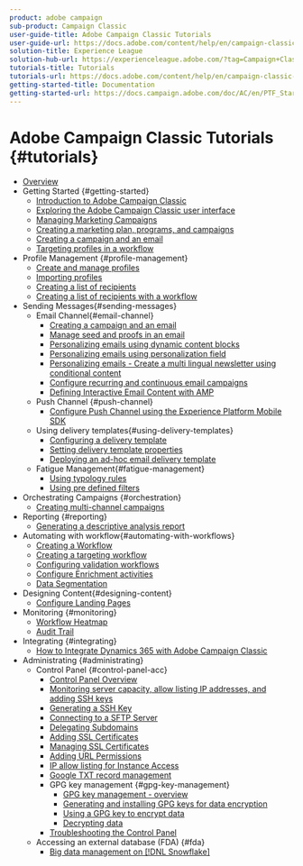 ```yaml
---
product: adobe campaign
sub-product: Campaign Classic
user-guide-title: Adobe Campaign Classic Tutorials
user-guide-url: https://docs.adobe.com/content/help/en/campaign-classic-learn/tutorials/overview.html
solution-title: Experience League
solution-hub-url: https://experienceleague.adobe.com/?tag=Campaign+Classic#recommended/solutions/campaign
tutorials-title: Tutorials
tutorials-url: https://docs.adobe.com/content/help/en/campaign-classic-learn/tutorials/overview.html
getting-started-title: Documentation
getting-started-url: https://docs.campaign.adobe.com/doc/AC/en/PTF_Starting_with_Adobe_Campaign_About_Adobe_Campaign_Classic.html
---
```


# Adobe Campaign Classic Tutorials {#tutorials}

+ [Overview](/help/acc/overview.md)
+ Getting Started {#getting-started}
  + [Introduction to Adobe Campaign Classic](/help/acc/getting-started/introduction-to-adobe-campaign-classic.md)
  + [Exploring the Adobe Campaign Classic user interface](/help/acc/getting-started/exploring-the-adobe-campaign-classic-user-interface.md)
  + [Managing Marketing Campaigns](/help/acc/getting-started/managing-marketing-campaigns.md)
  + [Creating a marketing plan, programs, and campaigns](/help/acc/getting-started/creating-a-marketing-plan-programs-and-campaigns.md)
  + [Creating a campaign and an email](https://docs.adobe.com/content/help/en/campaign-classic-learn/tutorials/getting-started/creating-a-campaign-and-an-email.html)
  + [Targeting profiles in a workflow](/help/acc/getting-started/targeting-profiles-in-a-workflow.md)
+ Profile Management {#profile-management}
  + [Create and manage profiles](/help/acc/profile-management/create-and-manage-profiles.md)
  + [Importing profiles](/help/acc/data-management/importing-profiles.md)
  + [Creating a list of recipients](/help/acc/profile-management/creating-a-list-of-recipients.md)
  + [Creating a list of recipients with a workflow](/help/acc/profile-management/creating-a-list-of-recipients-with-a-workflow.md)
+ Sending Messages{#sending-messages}
  + Email Channel{#email-channel}
    + [Creating a campaign and an email](/help/acc/getting-started/creating-a-campaign-and-an-email.md)
    + [Manage seed and proofs in an email](/help/acc/sending-messages/managing-seed-and-proofs.md)
    + [Personalizing emails using dynamic content blocks](/help/acc/sending-messages/email-channel/personalization-with-dynamic-content-blocks.md)
    + [Personalizing emails using personalization field](/help/acc/sending-messages/email-channel/personalizing-emails-using-personalization-fields.md)
    + [Personalizing emails - Create a multi lingual newsletter using conditional content](/help/acc/sending-messages/email-channel/personalizing-emails-create-a-multi-lingual-newsletter-using-conditional-content.md)
    + [Configure recurring and continuous email campaigns](/help/acc/sending-messages/recurring-deliveries.md)
    + [Defining Interactive Email Content with AMP](/help/acc/sending-messages/email-channel/defining-interactive-email-content-with-amp.md)
  + Push Channel {#push-channel}
    + [Configure Push Channel using the Experience Platform Mobile SDK](/help/acc/sending-messages/mobile-channel/configure-push-using-aep-mobile-sdk.md)
  + Using delivery templates{#using-delivery-templates}
    + [Configuring a delivery template](/help/acc/sending-messages/using-delivery-templates/configuring-a-delivery-template.md)
    + [Setting delivery template properties](/help/acc/sending-messages/using-delivery-templates/setting-delivery-template-properties.md)
    + [Deploying an ad-hoc email delivery template](/help/acc/sending-messages/using-delivery-templates/deploying-ad-hoc-email-delivery-template.md)
  + Fatigue Management{#fatigue-management}
    + [Using typology rules](/help/acc/sending-messages/fatigue-management/typology-rules-for-fatigue-management.md)
    + [Using pre defined filters](/help/acc/sending-messages/fatigue-management/fatigue-management-using-filters.md)
+ Orchestrating Campaigns {#orchestration}
  + [Creating multi-channel campaigns](/help/acc/orchestrating-campaigns/multi-channel-campaigns.md)
+ Reporting {#reporting}
  + [Generating a descriptive analysis report](/help/acc/reporting/generating-a-descriptive-analysis-report.md)
+ Automating with workflow{#automating-with-workflows}
  + [Creating a Workflow](/help/acc/automating-with-workflows/creating-a-workflow.md)
  + [Creating a targeting workflow](/help/acc/automating-with-workflows/creating-a-targeting-workflow.md)
  + [Configuring validation workflows](/help/acc/automating-with-workflows/validation-flow-configuration.md)
  + [Configure Enrichment activities](/help/acc/automating-with-workflows/enrichment-activity.md)
  + [Data Segmentation](/help/acc/data-management/data-segmentation.md)
+ Designing Content{#designing-content}
  + [Configure Landing Pages](/help/acc/designing-content/configure-landingpages.md)
+ Monitoring {#monitoring}
  + [Workflow Heatmap](/help/acc/monitoring-campaign-classic/workflow-heatmap.md)
  + [Audit Trail](/help/acc/monitoring-campaign-classic/audit-trail.md)
+ Integrating {#integrating}
  + [How to Integrate Dynamics 365 with Adobe Campaign Classic](/help/acc/integrations/dynamics365-integration.md)
+ Administrating {#administrating}
  + Control Panel {#control-panel-acc}
    + [Control Panel Overview](/help/acc/monitoring-campaign-classic/control-panel/control-panel-overview.md)
    + [Monitoring server capacity, allow listing IP addresses, and adding SSH keys](/help/acc/monitoring-campaign-classic/control-panel/monitoring-server-capacity-allow-listing-adding-ssh-key.md)
    + [Generating a SSH Key](/help/acc/monitoring-campaign-classic/control-panel/generate-ssh-key.md)
    + [Connecting to a SFTP Server](/help/acc/monitoring-campaign-classic/control-panel/connect-to-sftp-server.md)  
    + [Delegating Subdomains](/help/acc/monitoring-campaign-classic/control-panel/subdomain-delegation.md)
    + [Adding SSL Certificates](/help/acc/monitoring-campaign-classic/control-panel/adding-ssl-certificates.md)
    + [Managing SSL Certificates](/help/acc/monitoring-campaign-classic/control-panel/managing-ssl-certificates.md)
    + [Adding URL Permissions](/help/acc/monitoring-campaign-classic/control-panel/adding-url-permissions.md)
    + [IP allow listing for Instance Access](/help/acc/monitoring-campaign-classic/control-panel/ip-allow-listing.md)
    + [Google TXT record management](/help/acc/monitoring-campaign-classic/control-panel/google-txt-record-management.md)
    + GPG key management {#gpg-key-management}
      + [GPG key management - overview](/help/acc/monitoring-campaign-classic/control-panel/gpg-key-management/gpg-key-management-overview.md)
      + [Generating and installing GPG keys for data encryption](/help/acc/monitoring-campaign-classic/control-panel/gpg-key-management/generating-and-installing-gpg-keys-for-data-encryption.md)
      + [Using a GPG key to encrypt data](/help/acc/monitoring-campaign-classic/control-panel/gpg-key-management/using-a-gpg-key-to-encrypt-data.md)
      + [Decrypting data](/help/acc/monitoring-campaign-classic/control-panel/gpg-key-management/decrypting-data.md)
    + [Troubleshooting the Control Panel](/help/acc/monitoring-campaign-classic/control-panel/trouble-shooting.md)
  + Accessing an external database (FDA) {#fda}
    + [Big data management on [!DNL Snowflake]](/help/acc/administrating/snowflake/big-data-segmentation-on-snowflake.md)
  